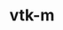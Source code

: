 ---
title: "vtk-m"
layout: cache
categories: [package, develop-2024-03-03]
meta: {"versions": ["1.9.0", "2.0.0", "2.1.0"], "compilers": ["gcc@=11.1.0", "gcc@=11.4.0", "gcc@=7.3.1", "gcc@=7.5.0", "gcc@=9.4.0", "oneapi@=2024.0.0"], "oss": ["amzn2", "ubuntu18.04", "ubuntu20.04", "ubuntu22.04"], "platforms": ["linux"], "targets": ["aarch64", "neoverse_n1", "neoverse_v1", "neoverse_v2", "ppc64le", "x86_64_v3"], "stacks": ["data-vis-sdk", "e4s", "e4s-neoverse-v2", "e4s-neoverse_v1", "e4s-oneapi", "e4s-power", "e4s-rocm-external", "radiuss", "radiuss-aws", "radiuss-aws-aarch64", "root"], "num_specs": 29, "num_specs_by_stack": {"radiuss-aws-aarch64": 2, "root": 29, "radiuss-aws": 1, "radiuss": 1, "e4s-power": 4, "data-vis-sdk": 2, "e4s-neoverse_v1": 6, "e4s-neoverse-v2": 6, "e4s": 3, "e4s-rocm-external": 2, "e4s-oneapi": 2}}
spec_details: [{"hash": "6wgw2szyk5myvzu3sj37yovpui3mr564", "compiler": "gcc@=7.3.1", "versions": ["2.0.0"], "os": "amzn2", "platform": "linux", "target": "aarch64", "variants": ["~64bitids", "build_system=cmake", "build_type=Release", "~cuda", "+doubleprecision", "+examples", "+fpic", "generator=make", "~ipo", "~kokkos", "~logging", "+mpi", "+openmp", "+rendering", "~rocm", "~shared", "~tbb", "~testlib"], "stacks": ["radiuss-aws-aarch64", "root"], "size": "-", "tarball": "https://binaries.spack.io/releases/develop-2024-03-03/build_cache/linux-amzn2-aarch64/gcc-7.3.1/vtk-m-2.0.0/linux-amzn2-aarch64-gcc-7.3.1-vtk-m-2.0.0-6wgw2szyk5myvzu3sj37yovpui3mr564.spack"}, {"hash": "7grqc5vx6qv7umzw6rfzvhr4rsji544k", "compiler": "gcc@=7.3.1", "versions": ["2.0.0"], "os": "amzn2", "platform": "linux", "target": "neoverse_n1", "variants": ["~64bitids", "build_system=cmake", "build_type=Release", "~cuda", "+doubleprecision", "+examples", "+fpic", "generator=make", "~ipo", "~kokkos", "~logging", "+mpi", "+openmp", "+rendering", "~rocm", "~shared", "~tbb", "~testlib"], "stacks": ["radiuss-aws-aarch64", "root"], "size": "-", "tarball": "https://binaries.spack.io/releases/develop-2024-03-03/build_cache/linux-amzn2-neoverse_n1/gcc-7.3.1/vtk-m-2.0.0/linux-amzn2-neoverse_n1-gcc-7.3.1-vtk-m-2.0.0-7grqc5vx6qv7umzw6rfzvhr4rsji544k.spack"}, {"hash": "cnrtucmg6u3tq2mgweffxrxwrcyhh3e4", "compiler": "gcc@=7.3.1", "versions": ["2.0.0"], "os": "amzn2", "platform": "linux", "target": "x86_64_v3", "variants": ["~64bitids", "build_system=cmake", "build_type=Release", "~cuda", "+doubleprecision", "+examples", "+fpic", "generator=make", "~ipo", "~kokkos", "~logging", "+mpi", "+openmp", "+rendering", "~rocm", "~shared", "~tbb", "~testlib"], "stacks": ["root", "radiuss-aws"], "size": "-", "tarball": "https://binaries.spack.io/releases/develop-2024-03-03/build_cache/linux-amzn2-x86_64_v3/gcc-7.3.1/vtk-m-2.0.0/linux-amzn2-x86_64_v3-gcc-7.3.1-vtk-m-2.0.0-cnrtucmg6u3tq2mgweffxrxwrcyhh3e4.spack"}, {"hash": "t35n65xc6marqqjh2ki4o4fejnzzf4vf", "compiler": "gcc@=7.5.0", "versions": ["2.0.0"], "os": "ubuntu18.04", "platform": "linux", "target": "x86_64_v3", "variants": ["~64bitids", "build_system=cmake", "build_type=Release", "~cuda", "+doubleprecision", "+examples", "+fpic", "generator=make", "~ipo", "~kokkos", "~logging", "~mpi", "+openmp", "+rendering", "~rocm", "~shared", "~tbb", "~testlib"], "stacks": ["radiuss", "root"], "size": "-", "tarball": "https://binaries.spack.io/releases/develop-2024-03-03/build_cache/linux-ubuntu18.04-x86_64_v3/gcc-7.5.0/vtk-m-2.0.0/linux-ubuntu18.04-x86_64_v3-gcc-7.5.0-vtk-m-2.0.0-t35n65xc6marqqjh2ki4o4fejnzzf4vf.spack"}, {"hash": "2fwkkk73mnfuzv3cllbhljadrtwbcd6c", "compiler": "gcc@=9.4.0", "versions": ["2.0.0"], "os": "ubuntu20.04", "platform": "linux", "target": "ppc64le", "variants": ["~64bitids", "build_system=cmake", "build_type=Release", "~cuda", "+doubleprecision", "+examples", "+fpic", "generator=make", "~ipo", "~kokkos", "~logging", "+mpi", "+openmp", "+rendering", "~rocm", "~shared", "~tbb", "~testlib"], "stacks": ["e4s-power", "root"], "size": "-", "tarball": "https://binaries.spack.io/releases/develop-2024-03-03/build_cache/linux-ubuntu20.04-ppc64le/gcc-9.4.0/vtk-m-2.0.0/linux-ubuntu20.04-ppc64le-gcc-9.4.0-vtk-m-2.0.0-2fwkkk73mnfuzv3cllbhljadrtwbcd6c.spack"}, {"hash": "q6fotucds476bn37me3i2oprejw6r5my", "compiler": "gcc@=9.4.0", "versions": ["2.1.0"], "os": "ubuntu20.04", "platform": "linux", "target": "ppc64le", "variants": ["~64bitids", "build_system=cmake", "build_type=Release", "+cuda", "cuda_arch=70", "+cuda_native", "+doubleprecision", "+examples", "~fpic", "generator=make", "~ipo", "~kokkos", "~logging", "+mpi", "+openmp", "patches=64177d0", "+rendering", "~rocm", "+shared", "~tbb", "~testlib"], "stacks": ["e4s-power", "root"], "size": "-", "tarball": "https://binaries.spack.io/releases/develop-2024-03-03/build_cache/linux-ubuntu20.04-ppc64le/gcc-9.4.0/vtk-m-2.1.0/linux-ubuntu20.04-ppc64le-gcc-9.4.0-vtk-m-2.1.0-q6fotucds476bn37me3i2oprejw6r5my.spack"}, {"hash": "k4wz6ut5j33csjgumqrw5rvozuyewlmx", "compiler": "gcc@=9.4.0", "versions": ["2.1.0"], "os": "ubuntu20.04", "platform": "linux", "target": "ppc64le", "variants": ["~64bitids", "build_system=cmake", "build_type=Release", "~cuda", "+doubleprecision", "+examples", "~fpic", "generator=make", "~ipo", "~kokkos", "~logging", "+mpi", "+openmp", "patches=64177d0", "+rendering", "~rocm", "~shared", "~tbb", "~testlib"], "stacks": ["e4s-power", "root"], "size": "-", "tarball": "https://binaries.spack.io/releases/develop-2024-03-03/build_cache/linux-ubuntu20.04-ppc64le/gcc-9.4.0/vtk-m-2.1.0/linux-ubuntu20.04-ppc64le-gcc-9.4.0-vtk-m-2.1.0-k4wz6ut5j33csjgumqrw5rvozuyewlmx.spack"}, {"hash": "d72kwxnjm6cp23n3q5lzh7vgxrktqupm", "compiler": "gcc@=9.4.0", "versions": ["2.1.0"], "os": "ubuntu20.04", "platform": "linux", "target": "ppc64le", "variants": ["~64bitids", "build_system=cmake", "build_type=Release", "+cuda", "cuda_arch=70", "+cuda_native", "+doubleprecision", "+examples", "~fpic", "generator=make", "~ipo", "~kokkos", "~logging", "+mpi", "+openmp", "patches=64177d0", "+rendering", "~rocm", "~shared", "~tbb", "~testlib"], "stacks": ["e4s-power", "root"], "size": "-", "tarball": "https://binaries.spack.io/releases/develop-2024-03-03/build_cache/linux-ubuntu20.04-ppc64le/gcc-9.4.0/vtk-m-2.1.0/linux-ubuntu20.04-ppc64le-gcc-9.4.0-vtk-m-2.1.0-d72kwxnjm6cp23n3q5lzh7vgxrktqupm.spack"}, {"hash": "bw6myksd6sirceqfqu6rem6zxzyxzeq6", "compiler": "gcc@=11.1.0", "versions": ["2.0.0"], "os": "ubuntu20.04", "platform": "linux", "target": "x86_64_v3", "variants": ["~64bitids", "build_system=cmake", "build_type=Release", "~cuda", "+doubleprecision", "+examples", "+fpic", "generator=make", "~ipo", "~kokkos", "~logging", "+mpi", "+openmp", "+rendering", "~rocm", "+shared", "~tbb", "~testlib"], "stacks": ["data-vis-sdk", "root"], "size": "-", "tarball": "https://binaries.spack.io/releases/develop-2024-03-03/build_cache/linux-ubuntu20.04-x86_64_v3/gcc-11.1.0/vtk-m-2.0.0/linux-ubuntu20.04-x86_64_v3-gcc-11.1.0-vtk-m-2.0.0-bw6myksd6sirceqfqu6rem6zxzyxzeq6.spack"}, {"hash": "v7xjytusy3rh47fybhjksxp36dmixkia", "compiler": "gcc@=11.1.0", "versions": ["1.9.0"], "os": "ubuntu20.04", "platform": "linux", "target": "x86_64_v3", "variants": ["~64bitids", "build_system=cmake", "build_type=Release", "~cuda", "+doubleprecision", "+examples", "+fpic", "generator=make", "~ipo", "~kokkos", "~logging", "+mpi", "+openmp", "patches=7cc9541", "+rendering", "~rocm", "+shared", "~tbb", "~testlib", "~virtuals"], "stacks": ["data-vis-sdk", "root"], "size": "-", "tarball": "https://binaries.spack.io/releases/develop-2024-03-03/build_cache/linux-ubuntu20.04-x86_64_v3/gcc-11.1.0/vtk-m-1.9.0/linux-ubuntu20.04-x86_64_v3-gcc-11.1.0-vtk-m-1.9.0-v7xjytusy3rh47fybhjksxp36dmixkia.spack"}, {"hash": "rfucp2a55wxanjvh3znfewduptlay6ml", "compiler": "gcc@=11.4.0", "versions": ["2.0.0"], "os": "ubuntu22.04", "platform": "linux", "target": "neoverse_v1", "variants": ["~64bitids", "build_system=cmake", "build_type=Release", "~cuda", "+doubleprecision", "+examples", "+fpic", "generator=make", "~ipo", "~kokkos", "~logging", "+mpi", "+openmp", "+rendering", "~rocm", "+shared", "~tbb", "~testlib"], "stacks": ["e4s-neoverse_v1", "root"], "size": "-", "tarball": "https://binaries.spack.io/releases/develop-2024-03-03/build_cache/linux-ubuntu22.04-neoverse_v1/gcc-11.4.0/vtk-m-2.0.0/linux-ubuntu22.04-neoverse_v1-gcc-11.4.0-vtk-m-2.0.0-rfucp2a55wxanjvh3znfewduptlay6ml.spack"}, {"hash": "aku4u5t6n67unqqpcs3cneuxxr7gfh2j", "compiler": "gcc@=11.4.0", "versions": ["2.0.0"], "os": "ubuntu22.04", "platform": "linux", "target": "neoverse_v1", "variants": ["~64bitids", "build_system=cmake", "build_type=Release", "~cuda", "+doubleprecision", "+examples", "+fpic", "generator=make", "~ipo", "~kokkos", "~logging", "+mpi", "+openmp", "+rendering", "~rocm", "~shared", "~tbb", "~testlib"], "stacks": ["e4s-neoverse_v1", "root"], "size": "-", "tarball": "https://binaries.spack.io/releases/develop-2024-03-03/build_cache/linux-ubuntu22.04-neoverse_v1/gcc-11.4.0/vtk-m-2.0.0/linux-ubuntu22.04-neoverse_v1-gcc-11.4.0-vtk-m-2.0.0-aku4u5t6n67unqqpcs3cneuxxr7gfh2j.spack"}, {"hash": "m4dorbm2pgjyuh4tesibbo3plur77mht", "compiler": "gcc@=11.4.0", "versions": ["2.1.0"], "os": "ubuntu22.04", "platform": "linux", "target": "neoverse_v1", "variants": ["~64bitids", "build_system=cmake", "build_type=Release", "+cuda", "cuda_arch=90", "+cuda_native", "+doubleprecision", "+examples", "~fpic", "generator=make", "~ipo", "~kokkos", "~logging", "+mpi", "+openmp", "patches=64177d0", "+rendering", "~rocm", "~shared", "~tbb", "~testlib"], "stacks": ["e4s-neoverse_v1", "root"], "size": "-", "tarball": "https://binaries.spack.io/releases/develop-2024-03-03/build_cache/linux-ubuntu22.04-neoverse_v1/gcc-11.4.0/vtk-m-2.1.0/linux-ubuntu22.04-neoverse_v1-gcc-11.4.0-vtk-m-2.1.0-m4dorbm2pgjyuh4tesibbo3plur77mht.spack"}, {"hash": "cjlro5elnxbvjjdagfnp2py3mr6qrfoj", "compiler": "gcc@=11.4.0", "versions": ["2.1.0"], "os": "ubuntu22.04", "platform": "linux", "target": "neoverse_v1", "variants": ["~64bitids", "build_system=cmake", "build_type=Release", "+cuda", "cuda_arch=80", "+cuda_native", "+doubleprecision", "+examples", "~fpic", "generator=make", "~ipo", "~kokkos", "~logging", "+mpi", "+openmp", "patches=64177d0", "+rendering", "~rocm", "~shared", "~tbb", "~testlib"], "stacks": ["e4s-neoverse_v1", "root"], "size": "-", "tarball": "https://binaries.spack.io/releases/develop-2024-03-03/build_cache/linux-ubuntu22.04-neoverse_v1/gcc-11.4.0/vtk-m-2.1.0/linux-ubuntu22.04-neoverse_v1-gcc-11.4.0-vtk-m-2.1.0-cjlro5elnxbvjjdagfnp2py3mr6qrfoj.spack"}, {"hash": "24er7avbnlc5y3hs5ywjyxsbkylvyinx", "compiler": "gcc@=11.4.0", "versions": ["2.1.0"], "os": "ubuntu22.04", "platform": "linux", "target": "neoverse_v1", "variants": ["~64bitids", "build_system=cmake", "build_type=Release", "+cuda", "cuda_arch=75", "+cuda_native", "+doubleprecision", "+examples", "~fpic", "generator=make", "~ipo", "~kokkos", "~logging", "+mpi", "+openmp", "patches=64177d0", "+rendering", "~rocm", "~shared", "~tbb", "~testlib"], "stacks": ["e4s-neoverse_v1", "root"], "size": "-", "tarball": "https://binaries.spack.io/releases/develop-2024-03-03/build_cache/linux-ubuntu22.04-neoverse_v1/gcc-11.4.0/vtk-m-2.1.0/linux-ubuntu22.04-neoverse_v1-gcc-11.4.0-vtk-m-2.1.0-24er7avbnlc5y3hs5ywjyxsbkylvyinx.spack"}, {"hash": "yvzar6nwvrut37lpmvgtesuhy244mnvc", "compiler": "gcc@=11.4.0", "versions": ["2.1.0"], "os": "ubuntu22.04", "platform": "linux", "target": "neoverse_v1", "variants": ["~64bitids", "build_system=cmake", "build_type=Release", "~cuda", "+doubleprecision", "+examples", "~fpic", "generator=make", "~ipo", "~kokkos", "~logging", "+mpi", "+openmp", "patches=64177d0", "+rendering", "~rocm", "~shared", "~tbb", "~testlib"], "stacks": ["e4s-neoverse_v1", "root"], "size": "-", "tarball": "https://binaries.spack.io/releases/develop-2024-03-03/build_cache/linux-ubuntu22.04-neoverse_v1/gcc-11.4.0/vtk-m-2.1.0/linux-ubuntu22.04-neoverse_v1-gcc-11.4.0-vtk-m-2.1.0-yvzar6nwvrut37lpmvgtesuhy244mnvc.spack"}, {"hash": "edvybu55ptyreppoveqsjccpfxrmppuq", "compiler": "gcc@=11.4.0", "versions": ["2.0.0"], "os": "ubuntu22.04", "platform": "linux", "target": "neoverse_v2", "variants": ["~64bitids", "build_system=cmake", "build_type=Release", "~cuda", "+doubleprecision", "+examples", "+fpic", "generator=make", "~ipo", "~kokkos", "~logging", "+mpi", "+openmp", "+rendering", "~rocm", "~shared", "~tbb", "~testlib"], "stacks": ["e4s-neoverse-v2", "root"], "size": "-", "tarball": "https://binaries.spack.io/releases/develop-2024-03-03/build_cache/linux-ubuntu22.04-neoverse_v2/gcc-11.4.0/vtk-m-2.0.0/linux-ubuntu22.04-neoverse_v2-gcc-11.4.0-vtk-m-2.0.0-edvybu55ptyreppoveqsjccpfxrmppuq.spack"}, {"hash": "457rli2r6qpt4lip5odmuojdasqm3zpf", "compiler": "gcc@=11.4.0", "versions": ["2.0.0"], "os": "ubuntu22.04", "platform": "linux", "target": "neoverse_v2", "variants": ["~64bitids", "build_system=cmake", "build_type=Release", "~cuda", "+doubleprecision", "+examples", "+fpic", "generator=make", "~ipo", "~kokkos", "~logging", "+mpi", "+openmp", "+rendering", "~rocm", "+shared", "~tbb", "~testlib"], "stacks": ["e4s-neoverse-v2", "root"], "size": "-", "tarball": "https://binaries.spack.io/releases/develop-2024-03-03/build_cache/linux-ubuntu22.04-neoverse_v2/gcc-11.4.0/vtk-m-2.0.0/linux-ubuntu22.04-neoverse_v2-gcc-11.4.0-vtk-m-2.0.0-457rli2r6qpt4lip5odmuojdasqm3zpf.spack"}, {"hash": "crkmp5e5dt4okcnugtnu7lbejqyy2y4h", "compiler": "gcc@=11.4.0", "versions": ["2.1.0"], "os": "ubuntu22.04", "platform": "linux", "target": "neoverse_v2", "variants": ["~64bitids", "build_system=cmake", "build_type=Release", "+cuda", "cuda_arch=80", "+cuda_native", "+doubleprecision", "+examples", "~fpic", "generator=make", "~ipo", "~kokkos", "~logging", "+mpi", "+openmp", "patches=64177d0", "+rendering", "~rocm", "~shared", "~tbb", "~testlib"], "stacks": ["e4s-neoverse-v2", "root"], "size": "-", "tarball": "https://binaries.spack.io/releases/develop-2024-03-03/build_cache/linux-ubuntu22.04-neoverse_v2/gcc-11.4.0/vtk-m-2.1.0/linux-ubuntu22.04-neoverse_v2-gcc-11.4.0-vtk-m-2.1.0-crkmp5e5dt4okcnugtnu7lbejqyy2y4h.spack"}, {"hash": "3lsnhoa43tcn2hk5uz4poriwufwfzhxy", "compiler": "gcc@=11.4.0", "versions": ["2.1.0"], "os": "ubuntu22.04", "platform": "linux", "target": "neoverse_v2", "variants": ["~64bitids", "build_system=cmake", "build_type=Release", "+cuda", "cuda_arch=75", "+cuda_native", "+doubleprecision", "+examples", "~fpic", "generator=make", "~ipo", "~kokkos", "~logging", "+mpi", "+openmp", "patches=64177d0", "+rendering", "~rocm", "~shared", "~tbb", "~testlib"], "stacks": ["e4s-neoverse-v2", "root"], "size": "-", "tarball": "https://binaries.spack.io/releases/develop-2024-03-03/build_cache/linux-ubuntu22.04-neoverse_v2/gcc-11.4.0/vtk-m-2.1.0/linux-ubuntu22.04-neoverse_v2-gcc-11.4.0-vtk-m-2.1.0-3lsnhoa43tcn2hk5uz4poriwufwfzhxy.spack"}, {"hash": "p2glxi555ytg24gla5chqnywhf6fksad", "compiler": "gcc@=11.4.0", "versions": ["2.1.0"], "os": "ubuntu22.04", "platform": "linux", "target": "neoverse_v2", "variants": ["~64bitids", "build_system=cmake", "build_type=Release", "+cuda", "cuda_arch=90", "+cuda_native", "+doubleprecision", "+examples", "~fpic", "generator=make", "~ipo", "~kokkos", "~logging", "+mpi", "+openmp", "patches=64177d0", "+rendering", "~rocm", "~shared", "~tbb", "~testlib"], "stacks": ["e4s-neoverse-v2", "root"], "size": "-", "tarball": "https://binaries.spack.io/releases/develop-2024-03-03/build_cache/linux-ubuntu22.04-neoverse_v2/gcc-11.4.0/vtk-m-2.1.0/linux-ubuntu22.04-neoverse_v2-gcc-11.4.0-vtk-m-2.1.0-p2glxi555ytg24gla5chqnywhf6fksad.spack"}, {"hash": "tsrqwq6ermilqo33dfs4kov5iovh3cmp", "compiler": "gcc@=11.4.0", "versions": ["2.1.0"], "os": "ubuntu22.04", "platform": "linux", "target": "neoverse_v2", "variants": ["~64bitids", "build_system=cmake", "build_type=Release", "~cuda", "+doubleprecision", "+examples", "~fpic", "generator=make", "~ipo", "~kokkos", "~logging", "+mpi", "+openmp", "patches=64177d0", "+rendering", "~rocm", "~shared", "~tbb", "~testlib"], "stacks": ["e4s-neoverse-v2", "root"], "size": "-", "tarball": "https://binaries.spack.io/releases/develop-2024-03-03/build_cache/linux-ubuntu22.04-neoverse_v2/gcc-11.4.0/vtk-m-2.1.0/linux-ubuntu22.04-neoverse_v2-gcc-11.4.0-vtk-m-2.1.0-tsrqwq6ermilqo33dfs4kov5iovh3cmp.spack"}, {"hash": "nufcsv2ydyxhuaz5563jyxmskh62ueck", "compiler": "gcc@=11.4.0", "versions": ["1.9.0"], "os": "ubuntu22.04", "platform": "linux", "target": "x86_64_v3", "variants": ["~64bitids", "build_system=cmake", "build_type=Release", "~cuda", "+doubleprecision", "+examples", "+fpic", "generator=make", "~ipo", "~kokkos", "~logging", "+mpi", "+openmp", "patches=7cc9541", "+rendering", "~rocm", "+shared", "~tbb", "~testlib", "~virtuals"], "stacks": ["root", "e4s"], "size": "-", "tarball": "https://binaries.spack.io/releases/develop-2024-03-03/build_cache/linux-ubuntu22.04-x86_64_v3/gcc-11.4.0/vtk-m-1.9.0/linux-ubuntu22.04-x86_64_v3-gcc-11.4.0-vtk-m-1.9.0-nufcsv2ydyxhuaz5563jyxmskh62ueck.spack"}, {"hash": "7guay7fauddotbwdyxy6uy7l5qrfdxxa", "compiler": "gcc@=11.4.0", "versions": ["2.0.0"], "os": "ubuntu22.04", "platform": "linux", "target": "x86_64_v3", "variants": ["~64bitids", "build_system=cmake", "build_type=Release", "~cuda", "+doubleprecision", "+examples", "+fpic", "generator=make", "~ipo", "~kokkos", "~logging", "+mpi", "+openmp", "+rendering", "~rocm", "~shared", "~tbb", "~testlib"], "stacks": ["root", "e4s"], "size": "-", "tarball": "https://binaries.spack.io/releases/develop-2024-03-03/build_cache/linux-ubuntu22.04-x86_64_v3/gcc-11.4.0/vtk-m-2.0.0/linux-ubuntu22.04-x86_64_v3-gcc-11.4.0-vtk-m-2.0.0-7guay7fauddotbwdyxy6uy7l5qrfdxxa.spack"}, {"hash": "v6bsudgml2baurghgp4mv3miiwb5gj56", "compiler": "gcc@=11.4.0", "versions": ["2.1.0"], "os": "ubuntu22.04", "platform": "linux", "target": "x86_64_v3", "variants": ["~64bitids", "amdgpu_target=gfx908", "build_system=cmake", "build_type=Release", "~cuda", "+doubleprecision", "+examples", "~fpic", "generator=make", "~ipo", "+kokkos", "~logging", "+mpi", "~openmp", "patches=64177d0", "+rendering", "+rocm", "+shared", "~tbb", "~testlib"], "stacks": ["e4s-rocm-external", "root"], "size": "-", "tarball": "https://binaries.spack.io/releases/develop-2024-03-03/build_cache/linux-ubuntu22.04-x86_64_v3/gcc-11.4.0/vtk-m-2.1.0/linux-ubuntu22.04-x86_64_v3-gcc-11.4.0-vtk-m-2.1.0-v6bsudgml2baurghgp4mv3miiwb5gj56.spack"}, {"hash": "sy5j6sdaze5zc3n4bt6457c2r5m7j27r", "compiler": "gcc@=11.4.0", "versions": ["2.1.0"], "os": "ubuntu22.04", "platform": "linux", "target": "x86_64_v3", "variants": ["~64bitids", "amdgpu_target=gfx90a", "build_system=cmake", "build_type=Release", "~cuda", "+doubleprecision", "+examples", "~fpic", "generator=make", "~ipo", "+kokkos", "~logging", "+mpi", "~openmp", "patches=64177d0", "+rendering", "+rocm", "+shared", "~tbb", "~testlib"], "stacks": ["e4s-rocm-external", "root"], "size": "-", "tarball": "https://binaries.spack.io/releases/develop-2024-03-03/build_cache/linux-ubuntu22.04-x86_64_v3/gcc-11.4.0/vtk-m-2.1.0/linux-ubuntu22.04-x86_64_v3-gcc-11.4.0-vtk-m-2.1.0-sy5j6sdaze5zc3n4bt6457c2r5m7j27r.spack"}, {"hash": "sm3p4pu3usmk4vbiq3eoqevthrbbuds4", "compiler": "gcc@=11.4.0", "versions": ["2.1.0"], "os": "ubuntu22.04", "platform": "linux", "target": "x86_64_v3", "variants": ["~64bitids", "build_system=cmake", "build_type=Release", "~cuda", "+doubleprecision", "+examples", "~fpic", "generator=make", "~ipo", "~kokkos", "~logging", "+mpi", "+openmp", "patches=64177d0", "+rendering", "~rocm", "~shared", "~tbb", "~testlib"], "stacks": ["root", "e4s"], "size": "-", "tarball": "https://binaries.spack.io/releases/develop-2024-03-03/build_cache/linux-ubuntu22.04-x86_64_v3/gcc-11.4.0/vtk-m-2.1.0/linux-ubuntu22.04-x86_64_v3-gcc-11.4.0-vtk-m-2.1.0-sm3p4pu3usmk4vbiq3eoqevthrbbuds4.spack"}, {"hash": "cdzaootnwwj7mwld73qteszgttpgfr54", "compiler": "oneapi@=2024.0.0", "versions": ["2.0.0"], "os": "ubuntu22.04", "platform": "linux", "target": "x86_64_v3", "variants": ["~64bitids", "build_system=cmake", "build_type=Release", "~cuda", "+doubleprecision", "+examples", "+fpic", "generator=make", "~ipo", "~kokkos", "~logging", "+mpi", "+openmp", "+rendering", "~rocm", "~shared", "~tbb", "~testlib"], "stacks": ["e4s-oneapi", "root"], "size": "-", "tarball": "https://binaries.spack.io/releases/develop-2024-03-03/build_cache/linux-ubuntu22.04-x86_64_v3/oneapi-2024.0.0/vtk-m-2.0.0/linux-ubuntu22.04-x86_64_v3-oneapi-2024.0.0-vtk-m-2.0.0-cdzaootnwwj7mwld73qteszgttpgfr54.spack"}, {"hash": "25f7gvgbxbreg7ogzynvmk26uhtddui5", "compiler": "oneapi@=2024.0.0", "versions": ["2.1.0"], "os": "ubuntu22.04", "platform": "linux", "target": "x86_64_v3", "variants": ["~64bitids", "build_system=cmake", "build_type=Release", "~cuda", "+doubleprecision", "+examples", "~fpic", "generator=make", "~ipo", "~kokkos", "~logging", "+mpi", "~openmp", "patches=64177d0", "+rendering", "~rocm", "~shared", "~tbb", "~testlib"], "stacks": ["e4s-oneapi", "root"], "size": "-", "tarball": "https://binaries.spack.io/releases/develop-2024-03-03/build_cache/linux-ubuntu22.04-x86_64_v3/oneapi-2024.0.0/vtk-m-2.1.0/linux-ubuntu22.04-x86_64_v3-oneapi-2024.0.0-vtk-m-2.1.0-25f7gvgbxbreg7ogzynvmk26uhtddui5.spack"}]
---